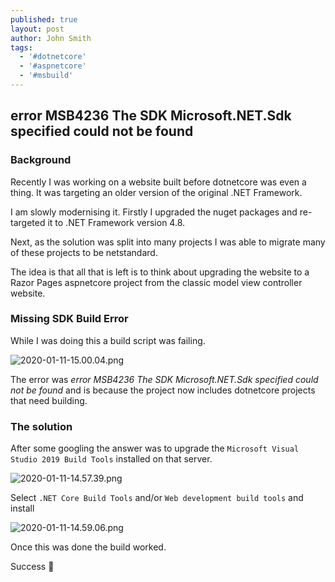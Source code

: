```yaml
---
published: true
layout: post
author: John Smith
tags:
  - '#dotnetcore'
  - '#aspnetcore'
  - '#msbuild'
---
```

## error MSB4236 The SDK Microsoft.NET.Sdk specified could not be found


### Background

Recently I was working on a website built before dotnetcore was even a thing. It was targeting an older version of the original .NET Framework. 

I am slowly modernising it. Firstly I upgraded the nuget packages and re-targeted it to .NET Framework version 4.8.

Next, as the solution was split into many projects I was able to migrate many of these projects to be netstandard. 

The idea is that all that is left is to think about upgrading the website to a Razor Pages aspnetcore project from the classic model view controller website. 

### Missing SDK Build Error

While I was doing this a build script was failing. 

![2020-01-11-15.00.04.png]({{site.baseurl}}/media/2020-01-11-15.00.04.png)

The error was *error MSB4236 The SDK Microsoft.NET.Sdk specified could not be found* and is because the project now includes dotnetcore projects that need building.

### The solution

After some googling the answer was to upgrade the `Microsoft Visual Studio 2019 Build Tools` installed on that server. 

![2020-01-11-14.57.39.png]({{site.baseurl}}/media/2020-01-11-14.57.39.png)

Select `.NET Core Build Tools` and/or `Web development build tools` and install

![2020-01-11-14.59.06.png]({{site.baseurl}}/media/2020-01-11-14.59.06.png)

Once this was done the build worked.

Success 🎉
